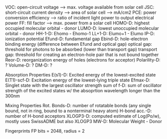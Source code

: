 VOC: open-circuit voltage --> max. voltage available from solar cell
JSC: short-circuit current density --> area of solar cell --> mA/cm2
PCE: power conversion efficiency --> ratio of incident light power to output electrical power
FF: fill factor --> max. power from a solar cell
HOMO-D: highest occupied molecular orbital - donor
LUMO-D: lowest unoccupied molecular orbital - donor
HH-1-D: Ehomo - Ehomo-1
LL+1-D: Elumo+1 - Elumo
IP-D: ionization potential
Efund-D: fundamental gap
Ebind-D: hole-electron binding energy (difference between Efund and optical gap)
    optical gap: threshold for photons to be absorbed (lower than transport gap)
    transport gap: threshold for creating an electron-hole pair that is not bound together
Reor-D: reorganization energy of holes (electrons for acceptor)
Polarility-D: ?
Volume-D: ?
DM-D: ?

Absorption Properties
E(s1)-D: Excited energy of the lowest-excited state
E(T1)-scf-D: Excitation energy of the lowest-lying triple state
Efmax-D: Singlet state with the largest oscillator strength
sum of f-D: sum of oscillator strength of the excited states w/ the absoprtion wavelength longer than the 300nm

Mixing Properties
Rot. Bonds-D: number of rotatable bonds (any single bound, not in ring, bound to a nonterminal heavy atom)
H-bond acc.-D: number of H-bond acceptors
XLOGP3-D: computed estimate of Log(Po/w), mostly uses SwissADME but also XLOGP3
MW-D: Molecular Weight - Donor

Fingerprints
FP bits = 2048, radius = 2